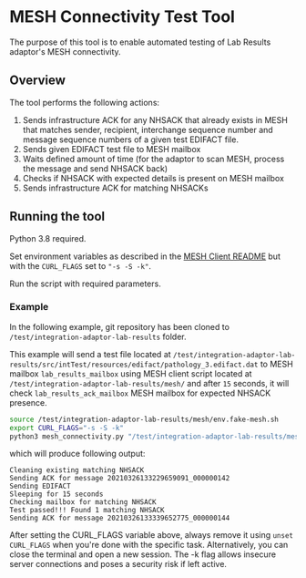 # MESH Connectivity Test Tool

The purpose of this tool is to enable automated testing of Lab Results adaptor's MESH connectivity.

## Overview

The tool performs the following actions:
1) Sends infrastructure ACK for any NHSACK that already exists in MESH that matches 
sender, recipient, interchange sequence number and message sequence numbers of a given test EDIFACT file.
2) Sends given EDIFACT test file to MESH mailbox
3) Waits defined amount of time (for the adaptor to scan MESH, process the message and send NHSACK back)
4) Checks if NHSACK with expected details is present on MESH mailbox
5) Sends infrastructure ACK for matching NHSACKs

## Running the tool
Python 3.8 required.

Set environment variables as described in the [MESH Client README](../../mesh/README.md)
but with the `CURL_FLAGS` set to `"-s -S -k"`.

Run the script with required parameters.

### Example
In the following example, git repository has been cloned to `/test/integration-adaptor-lab-results` folder.

This example will send a test file located at `/test/integration-adaptor-lab-results/src/intTest/resources/edifact/pathology_3.edifact.dat` to MESH mailbox `lab_results_mailbox`
using MESH client script located at `/test/integration-adaptor-lab-results/mesh/` and after `15` seconds, 
it will check `lab_results_ack_mailbox` MESH mailbox for expected NHSACK presence.

```bash
source /test/integration-adaptor-lab-results/mesh/env.fake-mesh.sh
export CURL_FLAGS="-s -S -k"
python3 mesh_connectivity.py "/test/integration-adaptor-lab-results/mesh/" "lab_results_mailbox" "lab_results_ack_mailbox" 15 "/test/integration-adaptor-lab-results/src/intTest/resources/edifact/pathology_3.edifact.dat" 
```

which will produce following output:
```
Cleaning existing matching NHSACK
Sending ACK for message 20210326133229659091_000000142
Sending EDIFACT
Sleeping for 15 seconds
Checking mailbox for matching NHSACK
Test passed!!! Found 1 matching NHSACK
Sending ACK for message 20210326133339652775_000000144
```

After setting the CURL_FLAGS variable above, always remove it using `unset CURL_FLAGS` when you're done with the specific task.
Alternatively, you can close the terminal and open a new session.
The -k flag allows insecure server connections and poses a security risk if left active.
